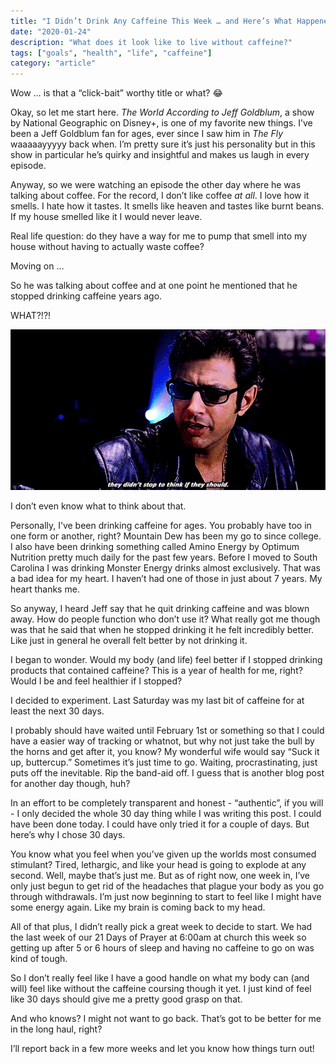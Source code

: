 ```yaml
---
title: "I Didn’t Drink Any Caffeine This Week … and Here’s What Happened"
date: "2020-01-24"
description: "What does it look like to live without caffeine?"
tags: ["goals", "health", "life", "caffeine"]
category: "article"
---
```


Wow … is that a “click-bait” worthy title or what? 😂

Okay, so let me start here. _The World According to Jeff Goldblum_, a show by National Geographic on Disney+, is one of my favorite new things. I’ve been a Jeff Goldblum fan for ages, ever since I saw him in _The Fly_ waaaaayyyyy back when. I’m pretty sure it’s just his personality but in this show in particular he’s quirky and insightful and makes us laugh in every episode.

Anyway, so we were watching an episode the other day where he was talking about coffee. For the record, I don’t like coffee _at all_. I love how it smells. I hate how it tastes. It smells like heaven and tastes like burnt beans. If my house smelled like it I would never leave.

Real life question: do they have a way for me to pump that smell into my house without having to actually waste coffee?

Moving on …

So he was talking about coffee and at one point he mentioned that he stopped drinking caffeine years ago.

WHAT?!?!

![Jeff Goldblum GIF](jeff_gif.gif)

I don’t even know what to think about that.

Personally, I’ve been drinking caffeine for ages. You probably have too in one form or another, right? Mountain Dew has been my go to since college. I also have been drinking something called Amino Energy by Optimum Nutrition pretty much daily for the past few years. Before I moved to South Carolina I was drinking Monster Energy drinks almost exclusively. That was a bad idea for my heart. I haven’t had one of those in just about 7 years. My heart thanks me.

So anyway, I heard Jeff say that he quit drinking caffeine and was blown away. How do people function who don’t use it? What really got me though was that he said that when he stopped drinking it he felt incredibly better. Like just in general he overall felt better by not drinking it.

I began to wonder. Would my body (and life) feel better if I stopped drinking products that contained caffeine? This is a year of health for me, right? Would I be and feel healthier if I stopped?

I decided to experiment. Last Saturday was my last bit of caffeine for at least the next 30 days.

I probably should have waited until February 1st or something so that I could have a easier way of tracking or whatnot, but why not just take the bull by the horns and get after it, you know? My wonderful wife would say “Suck it up, buttercup.” Sometimes it’s just time to go. Waiting, procrastinating, just puts off the inevitable. Rip the band-aid off. I guess that is another blog post for another day though, huh?

In an effort to be completely transparent and honest - “authentic”, if you will - I only decided the whole 30 day thing while I was writing this post. I could have been done today. I could have only tried it for a couple of days. But here’s why I chose 30 days.

You know what you feel when you’ve given up the worlds most consumed stimulant? Tired, lethargic, and like your head is going to explode at any second. Well, maybe that’s just me. But as of right now, one week in, I’ve only just begun to get rid of the headaches that plague your body as you go through withdrawals. I’m just now beginning to start to feel like I might have some energy again. Like my brain is coming back to my head.

All of that plus, I didn’t really pick a great week to decide to start. We had the last week of our 21 Days of Prayer at 6:00am at church this week so getting up after 5 or 6 hours of sleep and having no caffeine to go on was kind of tough.

So I don’t really feel like I have a good handle on what my body can (and will) feel like without the caffeine coursing though it yet. I just kind of feel like 30 days should give me a pretty good grasp on that.

And who knows? I might not want to go back. That’s got to be better for me in the long haul, right?

I’ll report back in a few more weeks and let you know how things turn out!
